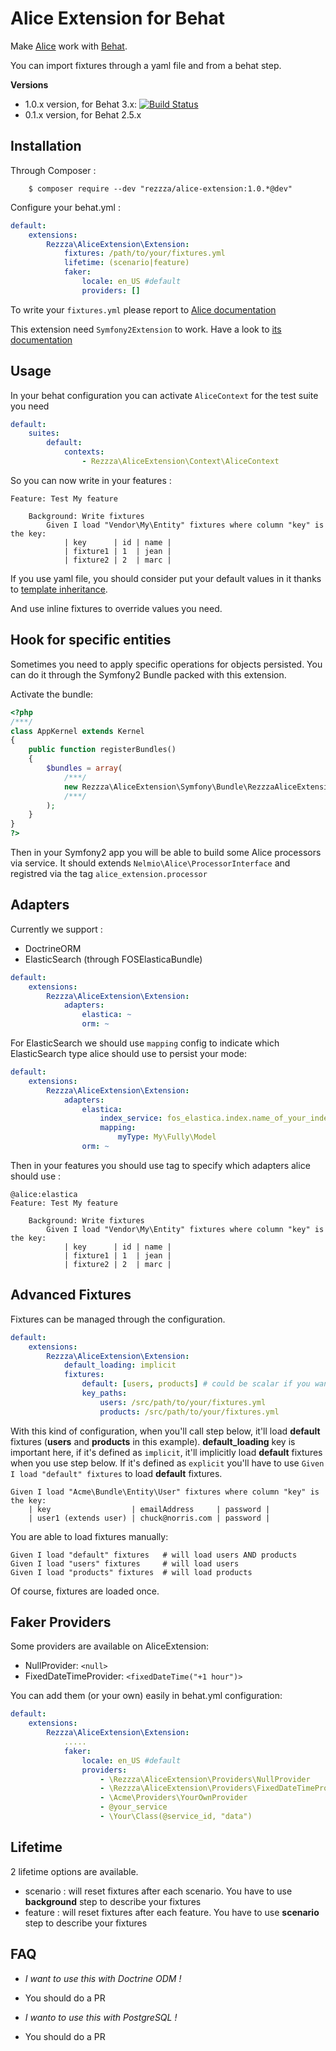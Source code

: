 Alice Extension for Behat
=========================

Make [Alice](https://github.com/nelmio/alice) work with [Behat](https://github.com/behat/behat).

You can import fixtures through a yaml file and from a behat step.

**Versions**  
* 1.0.x version, for Behat 3.x: [![Build Status](https://travis-ci.org/rezzza/alice-extension.svg?branch=master)](https://travis-ci.org/rezzza/alice-extension)
* 0.1.x version, for Behat 2.5.x


Installation
------------

Through Composer :

        $ composer require --dev "rezzza/alice-extension:1.0.*@dev"

Configure your behat.yml :
```yml
default:
    extensions:
        Rezzza\AliceExtension\Extension:
            fixtures: /path/to/your/fixtures.yml
            lifetime: (scenario|feature)
            faker:
                locale: en_US #default
                providers: []
```

To write your `fixtures.yml` please report to [Alice documentation](https://github.com/nelmio/alice#creating-fixtures)

This extension need `Symfony2Extension` to work. Have a look to [its documentation](http://extensions.behat.org/symfony2/index.html)

Usage
-----

In your behat configuration you can activate `AliceContext` for the test suite you need

```yml
default:
    suites:
        default:
            contexts:
                - Rezzza\AliceExtension\Context\AliceContext
```

So you can now write in your features :
```feature
Feature: Test My feature

    Background: Write fixtures
        Given I load "Vendor\My\Entity" fixtures where column "key" is the key:
            | key      | id | name |
            | fixture1 | 1  | jean |
            | fixture2 | 2  | marc |
```

If you use yaml file, you should consider put your default values in it thanks to [template inheritance](https://github.com/nelmio/alice#fixture-inheritance).

And use inline fixtures to override values you need.

Hook for specific entities
--------------------------

Sometimes you need to apply specific operations for objects persisted. You can do it through the Symfony2 Bundle packed with this extension.

Activate the bundle:
```php
<?php
/***/
class AppKernel extends Kernel
{
    public function registerBundles()
    {
        $bundles = array(
            /***/
            new Rezzza\AliceExtension\Symfony\Bundle\RezzzaAliceExtensionBundle()
            /***/
        );
    }
}
?>
```

Then in your Symfony2 app you will be able to build some Alice processors via service. It should extends `Nelmio\Alice\ProcessorInterface` and registred via the tag `alice_extension.processor`

Adapters
--------

Currently we support :

* DoctrineORM
* ElasticSearch (through FOSElasticaBundle)

```yml
default:
    extensions:
        Rezzza\AliceExtension\Extension:
            adapters:
                elastica: ~
                orm: ~

```

For ElasticSearch we should use `mapping` config to indicate which ElasticSearch type alice should use to persist your mode:

```yml
default:
    extensions:
        Rezzza\AliceExtension\Extension:
            adapters:
                elastica:
                    index_service: fos_elastica.index.name_of_your_index
                    mapping:
                        myType: My\Fully\Model
                orm: ~

```

Then in your features you should use tag to specify which adapters alice should use :

```feature
@alice:elastica
Feature: Test My feature

    Background: Write fixtures
        Given I load "Vendor\My\Entity" fixtures where column "key" is the key:
            | key      | id | name |
            | fixture1 | 1  | jean |
            | fixture2 | 2  | marc |
```

Advanced Fixtures
-----------------

Fixtures can be managed through the configuration.

```yml
default:
    extensions:
        Rezzza\AliceExtension\Extension:
            default_loading: implicit
            fixtures:
                default: [users, products] # could be scalar if you want only one => users
                key_paths:
                    users: /src/path/to/your/fixtures.yml
                    products: /src/path/to/your/fixtures.yml
```

With this kind of configuration, when you'll call step below, it'll load **default** fixtures (**users** and **products** in this example).
**default_loading** key is important here, if it's defined as `implicit`, it'll implicitly load **default** fixtures when you use step below. If it's defined as `explicit` you'll have to use `Given I load "default" fixtures` to load **default** fixtures.

```
Given I load "Acme\Bundle\Entity\User" fixtures where column "key" is the key:
    | key                  | emailAddress     | password |
    | user1 (extends user) | chuck@norris.com | password |
```

You are able to load fixtures manually:

```
Given I load "default" fixtures   # will load users AND products
Given I load "users" fixtures     # will load users
Given I load "products" fixtures  # will load products
```

Of course, fixtures are loaded once.



Faker Providers
---------------

Some providers are available on AliceExtension:

- NullProvider: `<null>`
- FixedDateTimeProvider: `<fixedDateTime("+1 hour")>`

You can add them (or your own) easily in behat.yml configuration:

```yml
default:
    extensions:
        Rezzza\AliceExtension\Extension:
            .....
            faker:
                locale: en_US #default
                providers:
                    - \Rezzza\AliceExtension\Providers\NullProvider
                    - \Rezzza\AliceExtension\Providers\FixedDateTimeProvider
                    - \Acme\Providers\YourOwnProvider
                    - @your_service
                    - \Your\Class(@service_id, "data")
```


Lifetime
--------
2 lifetime options are available.

* scenario : will reset fixtures after each scenario. You have to use **background** step to describe your fixtures
* feature : will reset fixtures after each feature. You have to use **scenario** step to describe your fixtures

FAQ
---
* *I want to use this with Doctrine ODM !*
* You should do a PR

* *I wanto to use this with PostgreSQL !*
* You should do a PR
